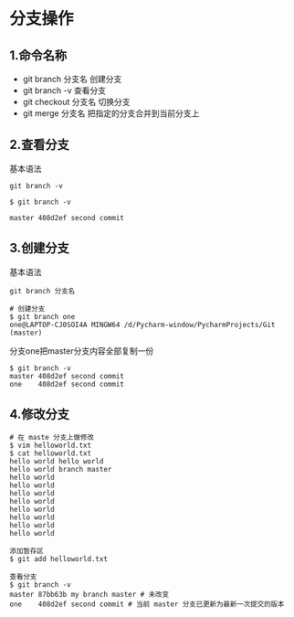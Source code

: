 # 分支操作

## 1.命令名称

- git branch 分支名 创建分支
- git branch -v 查看分支
- git checkout 分支名 切换分支
- git merge 分支名 把指定的分支合并到当前分支上

## 2.查看分支

基本语法

```
git branch -v
```

```
$ git branch -v

master 408d2ef second commit
```

## 3.创建分支

基本语法

```
git branch 分支名
```

```
# 创建分支
$ git branch one
one@LAPTOP-CJ0SOI4A MINGW64 /d/Pycharm-window/PycharmProjects/Git (master)
```

分支one把master分支内容全部复制一份

```
$ git branch -v
master 408d2ef second commit
one    408d2ef second commit
```

## 4.修改分支

```
# 在 maste 分支上做修改
$ vim helloworld.txt
$ cat helloworld.txt
hello world hello world
hello world branch master
hello world
hello world
hello world
hello world
hello world
hello world
hello world
hello world

添加暂存区
$ git add helloworld.txt

查看分支
$ git branch -v
master 87bb63b my branch master # 未改变
one    408d2ef second commit # 当前 master 分支已更新为最新一次提交的版本
```

